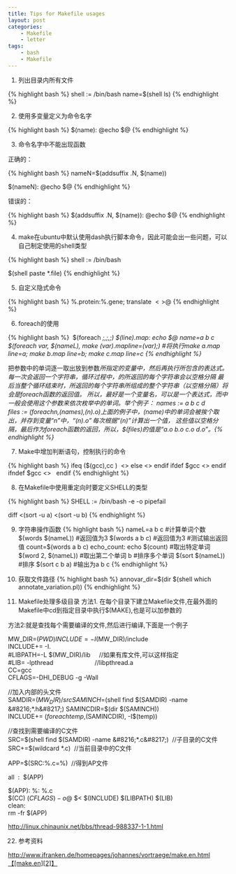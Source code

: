 ```yaml
---
title: Tips for Makefile usages
layout: post
categories:
    - Makefile
    - letter
tags:
    - bash
	- Makefile
---
```


1. 列出目录内所有文件

{% highlight bash %}
shell := /bin/bash
name=$(shell ls)
{% endhighlight %}

2. 使用多变量定义为命令名字

{% highlight bash %}
$(name):
    @echo $@
{% endhighlight %}

3. 命令名字中不能出现函数

正确的：

{% highlight bash %}
nameN=$(addsuffix .N, $(name))

$(nameN):
    @echo $@
{% endhighlight %}

错误的：

{% highlight bash %}
$(addsuffix .N, $(name)):
    @echo $@
{% endhighlight %}

4. make在ubuntu中默认使用dash执行脚本命令，因此可能会出一些问题，可以自己制定使用的shell类型

{% highlight bash %}
shell := /bin/bash

$(shell paste *.file)
{% endhighlight %}

5. 自定义隐式命令

{% highlight bash %}
%.protein:%.gene; 
    translate $< >$@
{% endhighlight %}

6. foreach的使用

{% highlight bash %} 
$(foreach <var>;,<list>;,<text>;)
$(line).map:
		echo $@
name=a b c
$(foreach var, $(nameL), make $(var).map line=$(var);) #将执行make a.map line=a; make b.map line=b; make c.map line=c
{% endhighlight %}

把参数<list>中的单词逐一取出放到参数<var>所指定的变量中，然后再执行<text>所包含的表达式。
每一次<text>会返回一个字符串，循环过程中，<text>的所返回的每个字符串会以空格分隔
最后当整个循环结束时，<text>所返回的每个字符串所组成的整个字符串（以空格分隔）将会是foreach函数的返回值。 
所以，<var>最好是一个变量名，<list>可以是一个表达式，而<text>中一般会使用<var>这个参数来依次枚举<list>中的单词。举个例子：
names := a b c d
files := $(foreach n,$(names),$(n).o)
上面的例子中，$(name)中的单词会被挨个取出，并存到变量“n”中，“$(n).o”每次根据“$(n)”计算出一个值，
这些值以空格分隔，最后作为foreach函数的返回，所以，$(files)的值是“a.o b.o c.o d.o”。{% endhighlight %}

7. Make中增加判断语句，控制执行的命令

{% highlight bash %}
ifeq ($(gcc),cc )  
    <> 
else 
    <> 
endif
ifdef $gcc 
    <> 
endif
ifndef $gcc 
    <>   
endif
{% endhighlight %}


8. 在Makefile中使用重定向时要定义SHELL的类型

{% highlight bash %}
SHELL := /bin/bash -e -o pipefail

diff <(sort -u a) <(sort -u b)
{% endhighlight %}

9. 字符串操作函数
{% highlight bash %}
nameL=a b c
#计算单词个数
$(words $(nameL)) #返回值为3
$(words a b c) #返回值为3
#测试输出返回值
count=$(words a b c)
echo_count:
		echo $(count)
#取出特定单词
$(word 2, $(nameL)) #取出第二个单词 b
#排序多个单词
$(sort $(nameL)) #排序
$(sort c b a) #输出为a b c
{% endhighlight %}

9. 获取文件路径
{% highlight bash %}
annovar_dir=$(dir $(shell which annotate_variation.pl))
{% endhighlight %}


10. Makefile处理多级目录
方法1. 在每个目录下建立Makefile文件,在最外面的Makefile中cd到指定目录中执行$(MAKE),也是可以加参数的

方法2:就是查找每个需要编译的文件,然后进行编译,下面是一个例子

MW_DIR=$(PWD)  
INCLUDE = -I$(MW_DIR)/include  
INCLUDE+= -I.  
#LIBPATH=-L $(MW_DIR)/lib     //如果有库文件,可以这样指定  
#LIB= -lpthread                        //libpthread.a  
CC=gcc  
CFLAGS=-DHI_DEBUG -g -Wall

//加入内部的头文件  
SAMDIR=$(MW_DIR)/src  
SAMINCH=$(shell find $(SAMDIR) -name &#8216;*.h&#8217;)  
SAMINCDIR=$(dir $(SAMINCH))  
INCLUDE+= $(foreach temp,$(SAMINCDIR), -I$(temp))

//查找到需要编译的C文件  
SRC=$(shell find $(SAMDIR) -name &#8216;*.c&#8217;)  //子目录的C文件  
SRC+=$(wildcard *.c)  //当前目录中的C文件

APP=$(SRC:%.c=%)  //得到AP文件

all  :  $(APP)

$(APP): %: %.c  
$(CC) $(CFLAGS) -o  $@ $< $(INCLUDE) $(LIBPATH) $(LIB)  
clean:  
rm -fr $(APP)

http://linux.chinaunix.net/bbs/thread-988337-1-1.html


22. 参考资料

http://www.jfranken.de/homepages/johannes/vortraege/make.en.html【[make.en][2]】

 [1]: http://wiki.ubuntu.org.cn/%E8%B7%9F%E6%88%91%E4%B8%80%E8%B5%B7%E5%86%99Makefile:%E4%BD%BF%E7%94%A8%E6%9D%A1%E4%BB%B6%E5%88%A4%E6%96%AD
 [2]: http://210.75.224.29/wordpress/wp-content/uploads/2012/04/make.en_.pdf

